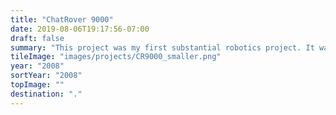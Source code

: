 ```yaml
---
title: "ChatRover 9000"
date: 2019-08-06T19:17:56-07:00
draft: false
summary: "This project was my first substantial robotics project. It was a rather bulky and slow rover controlled via Skype. I entered into the GaETC tech fair in 2008, where it went on to win first in state."
tileImage: "images/projects/CR9000_smaller.png"
year: "2008"
sortYear: "2008"
topImage: ""
destination: "."
---
```



